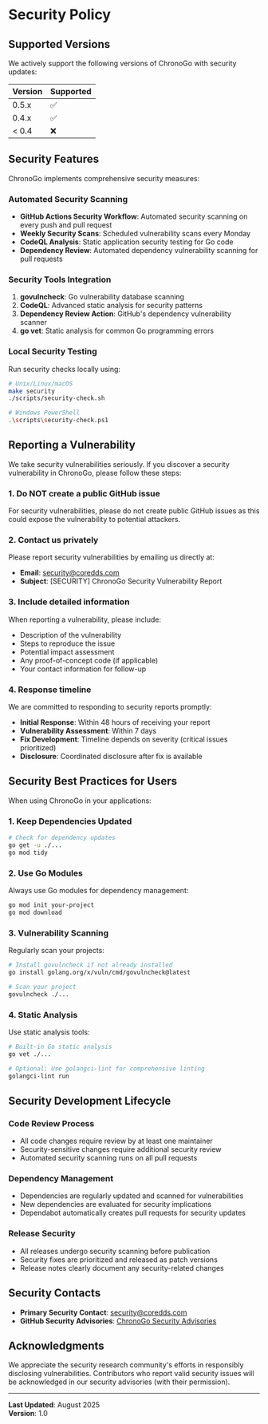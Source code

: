 # Security Policy

## Supported Versions

We actively support the following versions of ChronoGo with security updates:

| Version | Supported          |
| ------- | ------------------ |
| 0.5.x   | :white_check_mark: |
| 0.4.x   | :white_check_mark: |
| < 0.4   | :x:                |

## Security Features

ChronoGo implements comprehensive security measures:

### Automated Security Scanning

- **GitHub Actions Security Workflow**: Automated security scanning on every push and pull request
- **Weekly Security Scans**: Scheduled vulnerability scans every Monday
- **CodeQL Analysis**: Static application security testing for Go code
- **Dependency Review**: Automated dependency vulnerability scanning for pull requests

### Security Tools Integration

1. **govulncheck**: Go vulnerability database scanning
2. **CodeQL**: Advanced static analysis for security patterns
3. **Dependency Review Action**: GitHub's dependency vulnerability scanner
4. **go vet**: Static analysis for common Go programming errors

### Local Security Testing

Run security checks locally using:

```bash
# Unix/Linux/macOS
make security
./scripts/security-check.sh

# Windows PowerShell
.\scripts\security-check.ps1
```

## Reporting a Vulnerability

We take security vulnerabilities seriously. If you discover a security vulnerability in ChronoGo, please follow these steps:

### 1. Do NOT create a public GitHub issue

For security vulnerabilities, please do not create public GitHub issues as this could expose the vulnerability to potential attackers.

### 2. Contact us privately

Please report security vulnerabilities by emailing us directly at:
- **Email**: [security@coredds.com](mailto:security@coredds.com)
- **Subject**: [SECURITY] ChronoGo Security Vulnerability Report

### 3. Include detailed information

When reporting a vulnerability, please include:

- Description of the vulnerability
- Steps to reproduce the issue
- Potential impact assessment
- Any proof-of-concept code (if applicable)
- Your contact information for follow-up

### 4. Response timeline

We are committed to responding to security reports promptly:

- **Initial Response**: Within 48 hours of receiving your report
- **Vulnerability Assessment**: Within 7 days
- **Fix Development**: Timeline depends on severity (critical issues prioritized)
- **Disclosure**: Coordinated disclosure after fix is available

## Security Best Practices for Users

When using ChronoGo in your applications:

### 1. Keep Dependencies Updated

```bash
# Check for dependency updates
go get -u ./...
go mod tidy
```

### 2. Use Go Modules

Always use Go modules for dependency management:
```bash
go mod init your-project
go mod download
```

### 3. Vulnerability Scanning

Regularly scan your projects:
```bash
# Install govulncheck if not already installed
go install golang.org/x/vuln/cmd/govulncheck@latest

# Scan your project
govulncheck ./...
```

### 4. Static Analysis

Use static analysis tools:
```bash
# Built-in Go static analysis
go vet ./...

# Optional: Use golangci-lint for comprehensive linting
golangci-lint run
```

## Security Development Lifecycle

### Code Review Process

- All code changes require review by at least one maintainer
- Security-sensitive changes require additional security review
- Automated security scanning runs on all pull requests

### Dependency Management

- Dependencies are regularly updated and scanned for vulnerabilities
- New dependencies are evaluated for security implications
- Dependabot automatically creates pull requests for security updates

### Release Security

- All releases undergo security scanning before publication
- Security fixes are prioritized and released as patch versions
- Release notes clearly document any security-related changes

## Security Contacts

- **Primary Security Contact**: security@coredds.com
- **GitHub Security Advisories**: [ChronoGo Security Advisories](https://github.com/coredds/ChronoGo/security/advisories)

## Acknowledgments

We appreciate the security research community's efforts in responsibly disclosing vulnerabilities. Contributors who report valid security issues will be acknowledged in our security advisories (with their permission).

---

**Last Updated**: August 2025  
**Version**: 1.0
